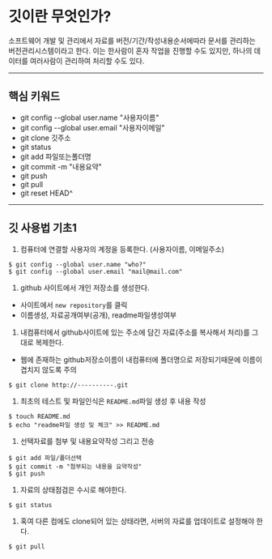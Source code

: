# 깃이란 무엇인가?

소프트웨어 개발 및 관리에서 자료를 버전/기간/작성내용순서에따라 문서를 관리하는 버전관리시스템이라고 한다.
이는 한사람이 혼자 작업을 진행할 수도 있지만, 하나의 데이터를 여러사람이 관리하여 처리할 수도 있다.

------

## 핵심 키워드

- git config --global user.name "사용자이름"
- git config --global user.email "사용자이메일"
- git clone 깃주소
- git status
- git add 파일또는폴더명
- git commit -m "내용요약"
- git push
- git pull
- git reset HEAD^

------

## 깃 사용법 기초1

1. 컴퓨터에 연결할 사용자의 계정을 등록한다. (사용자이름, 이메일주소)

```
$ git config --global user.name "who?"
$ git config --global user.email "mail@mail.com"
```

1. github 사이트에서 개인 저장소를 생성한다.

- 사이트에서 `new repository`를 클릭
- 이름생성, 자료공개여부(공개), readme파일생성여부

1. 내컴퓨터에서 github사이트에 있는 주소에 담긴 자료(주소를 복사해서 처리)를 그대로 복제한다.

- 웹에 존재하는 github저장소이름이 내컴퓨터에 폴더명으로 저장되기때문에 이름이 겹치지 않도록 주의

```
$ git clone http://----------.git 
```

1. 최초의 테스트 및 파일인식은 `README.md`파일 생성 후 내용 작성

```
$ touch README.md 
$ echo "readme파일 생성 및 체크" >> README.md
```

1. 선택자료를 첨부 및 내용요약작성 그리고 전송

```
$ git add 파일/폴더선택
$ git commit -m "첨부되는 내용을 요약작성"
$ git push
```

1. 자료의 상태점검은 수시로 해야한다.

```
$ git status
```

1. 혹여 다른 컴에도 clone되어 있는 상태라면, 서버의 자료를 업데이트로 설정해야 한다.

```
$ git pull
```